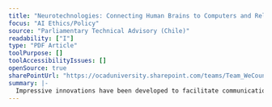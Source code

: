 ```yaml
---
title: "Neurotechnologies: Connecting Human Brains to Computers and Related Ethical Challenges"
focus: "AI Ethics/Policy"
source: "Parliamentary Technical Advisory (Chile)"
readability: ["I"]
type: "PDF Article"
toolPurpose: []
toolAccessibilityIssues: []
openSource: true
sharePointUrl: "https://ocaduniversity.sharepoint.com/teams/Team_WeCount/Shared%20Documents/Resources%20and%20Tools/Literature%20(curated)/Neurotechnologies-%20Connecting%20Human%20Brains%20to%20Computers%20and%20Related%20Ethical%20Challenges.pdf"
summary: |-
  Impressive innovations have been developed to facilitate communication between the brain and electronic devices. Ethical and policy discussions around the responsible use of human data are occurring in many different countries, as they seek to build an urgently needed framework.
---
```


